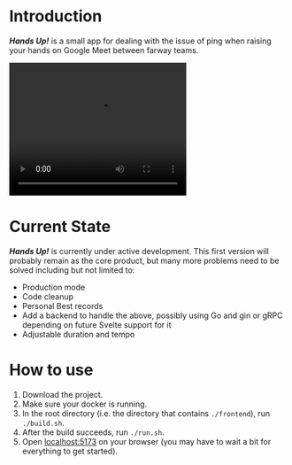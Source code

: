 # Introduction

***Hands Up!*** is a small app for dealing with the issue of ping when raising your hands on Google Meet between farway teams.

<video src="https://github.com/ioannesfifth/hands-up/assets/49405572/dc1236a9-27ed-4db8-b41f-72f9325e400e" width="320" height="240" controls></video>

# Current State

***Hands Up!*** is currently under active development. This first version will probably remain as the core product, but many more problems need to be solved including but not limited to:

- Production mode
- Code cleanup
- Personal Best records
- Add a backend to handle the above, possibly using Go and gin or gRPC depending on future Svelte support for it
- Adjustable duration and tempo

# How to use

1. Download the project.
2. Make sure your docker is running.
3. In the root directory (i.e. the directory that contains `./frontend`), run `./build.sh`.
4. After the build succeeds, run `./run.sh`.
5. Open [localhost:5173](http://localhost:5173/) on your browser (you may have to wait a bit for everything to get started).
